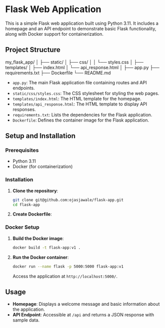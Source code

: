 # Flask Web Application

This is a simple Flask web application built using Python 3.11. It includes a homepage and an API endpoint to demonstrate basic Flask functionality, along with Docker support for containerization.

## Project Structure

my_flask_app/
│
├── static/
│ ├── css/
│ │ └── styles.css
│
├── templates/
│ ├── index.html
│ └── api_response.html
│
├── app.py
├── requirements.txt
├── Dockerfile
└── README.md


- `app.py`: The main Flask application file containing routes and API endpoints.
- `static/css/styles.css`: The CSS stylesheet for styling the web pages.
- `templates/index.html`: The HTML template for the homepage.
- `templates/api_response.html`: The HTML template to display API responses.
- `requirements.txt`: Lists the dependencies for the Flask application.
- `Dockerfile`: Defines the container image for the Flask application.

## Setup and Installation

### Prerequisites

- Python 3.11
- Docker (for containerization)

### Installation

1. **Clone the repository**:

    ```bash
    git clone git@github.com:ojasjawale/flask-app.git
    cd flask-app
    ```
    
2. **Create Dockerfile**:  

### Docker Setup

1. **Build the Docker image**:

    ```bash
    docker build -t flask-app:v1 .
    ```

2. **Run the Docker container**:

    ```bash
    docker run --name flask -p 5000:5000 flask-app:v1
    ```

    Access the application at `http://localhost:5000/`.

## Usage

- **Homepage**: Displays a welcome message and basic information about the application.
- **API Endpoint**: Accessible at `/api` and returns a JSON response with sample data.
